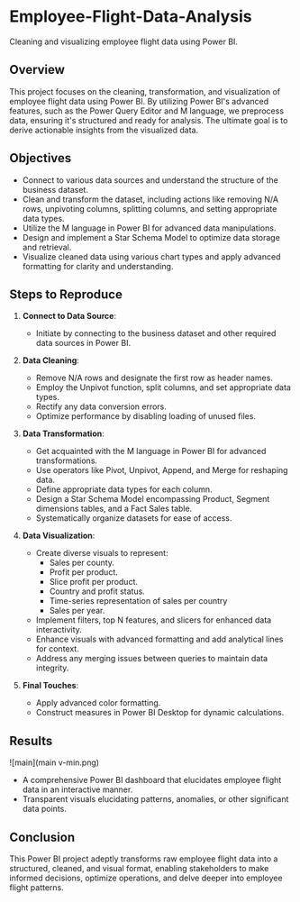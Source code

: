 # Employee-Flight-Data-Analysis
Cleaning and visualizing employee flight data using Power BI.

## Overview

This project focuses on the cleaning, transformation, and visualization of employee flight data using Power BI. By utilizing Power BI's advanced features, such as the Power Query Editor and M language, we preprocess data, ensuring it's structured and ready for analysis. The ultimate goal is to derive actionable insights from the visualized data.

## Objectives

- Connect to various data sources and understand the structure of the business dataset.
- Clean and transform the dataset, including actions like removing N/A rows, unpivoting columns, splitting columns, and setting appropriate data types.
- Utilize the M language in Power BI for advanced data manipulations.
- Design and implement a Star Schema Model to optimize data storage and retrieval.
- Visualize cleaned data using various chart types and apply advanced formatting for clarity and understanding.

## Steps to Reproduce

1. **Connect to Data Source**: 
   - Initiate by connecting to the business dataset and other required data sources in Power BI.

2. **Data Cleaning**:
   - Remove N/A rows and designate the first row as header names.
   - Employ the Unpivot function, split columns, and set appropriate data types.
   - Rectify any data conversion errors.
   - Optimize performance by disabling loading of unused files.

3. **Data Transformation**:
   - Get acquainted with the M language in Power BI for advanced transformations.
   - Use operators like Pivot, Unpivot, Append, and Merge for reshaping data.
   - Define appropriate data types for each column.
   - Design a Star Schema Model encompassing Product, Segment dimensions tables, and a Fact Sales table.
   - Systematically organize datasets for ease of access.

4. **Data Visualization**:
   - Create diverse visuals to represent:
     - Sales per county.
     - Profit per product.
     - Slice profit per product.
     - Country and profit status.
     - Time-series representation of sales per country 
     - Sales per year.
   - Implement filters, top N features, and slicers for enhanced data interactivity.
   - Enhance visuals with advanced formatting and add analytical lines for context.
   - Address any merging issues between queries to maintain data integrity.

5. **Final Touches**:
   - Apply advanced color formatting.
   - Construct measures in Power BI Desktop for dynamic calculations.

## Results

 ![main](main v-min.png)
     
- A comprehensive Power BI dashboard that elucidates employee flight data in an interactive manner.
- Transparent visuals elucidating patterns, anomalies, or other significant data points.

## Conclusion

This Power BI project adeptly transforms raw employee flight data into a structured, cleaned, and visual format, enabling stakeholders to make informed decisions, optimize operations, and delve deeper into employee flight patterns.


